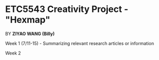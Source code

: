 # ETC5543 Creativity Project - "Hexmap"

BY **ZIYAO WANG (Billy)**

Week 1 (7/11-15) - Summarizing relevant research articles or information


Week 2
